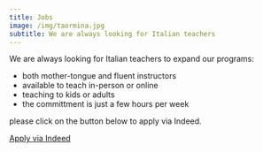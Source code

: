 ```yaml
---
title: Jobs
image: /img/taormina.jpg
subtitle: We are always looking for Italian teachers
---
```


We are always looking for Italian teachers to expand our programs:

* both mother-tongue and fluent instructors
* available to teach in-person or online
* teaching to kids or adults
* the committment is just a few hours per week

please click on the button below to apply via Indeed.

<div class="tc">
<a href="https://www.indeed.com/job/italian-instructor-80b2c9b54a9ef595" class="btn raise">Apply via Indeed</a>
</div>
